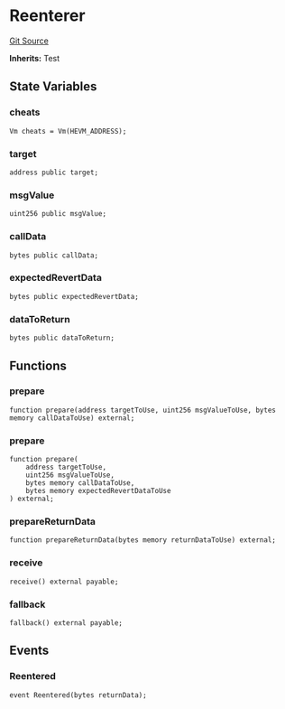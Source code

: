 # Reenterer
[Git Source](https://github.com/Sabnock01/eigenlayer-contracts/blob/fa80db0202cf74fb2bae3ffc6aa6db988074a698/src/test/mocks/Reenterer.sol)

**Inherits:**
Test


## State Variables
### cheats

```solidity
Vm cheats = Vm(HEVM_ADDRESS);
```


### target

```solidity
address public target;
```


### msgValue

```solidity
uint256 public msgValue;
```


### callData

```solidity
bytes public callData;
```


### expectedRevertData

```solidity
bytes public expectedRevertData;
```


### dataToReturn

```solidity
bytes public dataToReturn;
```


## Functions
### prepare


```solidity
function prepare(address targetToUse, uint256 msgValueToUse, bytes memory callDataToUse) external;
```

### prepare


```solidity
function prepare(
    address targetToUse,
    uint256 msgValueToUse,
    bytes memory callDataToUse,
    bytes memory expectedRevertDataToUse
) external;
```

### prepareReturnData


```solidity
function prepareReturnData(bytes memory returnDataToUse) external;
```

### receive


```solidity
receive() external payable;
```

### fallback


```solidity
fallback() external payable;
```

## Events
### Reentered

```solidity
event Reentered(bytes returnData);
```

